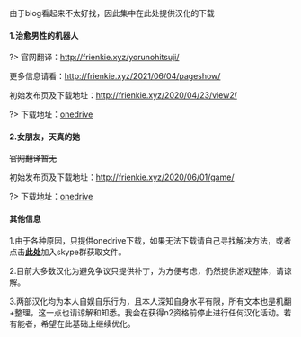 由于blog看起来不太好找，因此集中在此处提供汉化的下载

#### 1.治愈男性的机器人
?> 官网翻译：http://frienkie.xyz/yorunohitsuji/

更多信息请看：http://frienkie.xyz/2021/06/04/pageshow/

初始发布页及下载地址：http://frienkie.xyz/2020/04/23/view2/

?> 下载地址：[onedrive](https://whuteducn-my.sharepoint.com/personal/fengxiaoge9_whut_edu_cn/_layouts/15/onedrive.aspx?id=%2Fpersonal%2Ffengxiaoge9%5Fwhut%5Fedu%5Fcn%2FDocuments%2F%E8%B5%84%E6%BA%90%2F1%2E03%2Erar&parent=%2Fpersonal%2Ffengxiaoge9%5Fwhut%5Fedu%5Fcn%2FDocuments%2F%E8%B5%84%E6%BA%90&originalPath=aHR0cHM6Ly93aHV0ZWR1Y24tbXkuc2hhcmVwb2ludC5jb20vOnU6L2cvcGVyc29uYWwvZmVuZ3hpYW9nZTlfd2h1dF9lZHVfY24vRVJxV3N6Z1NGcVZPdERnbEZYZjRpcU1CRUJrcU5CWFNNX2d3ZktnVnM3LXBrUT9ydGltZT1Fd2xST3dRNzJVZw)
#### 2.女朋友，天真的她

~~官网翻译暂无~~

初始发布页及下载地址：http://frienkie.xyz/2020/06/01/game/

?> 下载地址：[onedrive](https://whuteducn-my.sharepoint.com/personal/fengxiaoge9_whut_edu_cn/_layouts/15/onedrive.aspx?id=%2Fpersonal%2Ffengxiaoge9%5Fwhut%5Fedu%5Fcn%2FDocuments%2F1%2E03%2Erar&parent=%2Fpersonal%2Ffengxiaoge9%5Fwhut%5Fedu%5Fcn%2FDocuments&originalPath=aHR0cHM6Ly93aHV0ZWR1Y24tbXkuc2hhcmVwb2ludC5jb20vOnU6L2cvcGVyc29uYWwvZmVuZ3hpYW9nZTlfd2h1dF9lZHVfY24vRWRoSnEyeUJ2eFpKdGNlb3Jxdy1pOXNCbWZrekxwMGdoOHVWbFdlSWVoWnVXZz9ydGltZT01QzJZMUFRNzJVZw)
#### 其他信息
1.由于各种原因，只提供onedrive下载，如果无法下载请自己寻找解决方法，或者点击[**此处**](https://join.skype.com/Yp932LzxbRrI)加入skype群获取文件。

2.目前大多数汉化为避免争议只提供补丁，为方便考虑，仍然提供游戏整体，请谅解。

3.两部汉化均为本人自娱自乐行为，且本人深知自身水平有限，所有文本也是机翻+整理，这一点也请谅解和知悉。我会在获得n2资格前停止进行任何汉化活动。若有能者，希望在此基础上继续优化。
